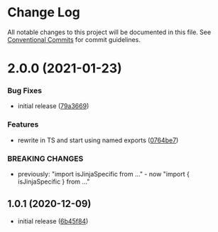 # Change Log

All notable changes to this project will be documented in this file.
See [Conventional Commits](https://conventionalcommits.org) for commit guidelines.

# 2.0.0 (2021-01-23)


### Bug Fixes

* initial release ([79a3669](https://github.com/codsen/codsen/commit/79a36696e580dff344faae256d89db5ee18ba073))


### Features

* rewrite in TS and start using named exports ([0764be7](https://github.com/codsen/codsen/commit/0764be711029628e9d6be1048a557ca20d21c426))


### BREAKING CHANGES

* previously: "import isJinjaSpecific from ..." - now "import { isJinjaSpecific }
from ..."





## 1.0.1 (2020-12-09)

- initial release ([6b45f84](https://git.sr.ht/~royston/codsen/commit/6b45f848de6bd74596d472c4852e640d4796f411))

